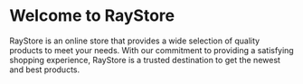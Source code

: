 # Welcome to RayStore

RayStore is an online store that provides a wide selection of quality products to meet your needs. With our commitment to providing a satisfying shopping experience, RayStore is a trusted destination to get the newest and best products.
